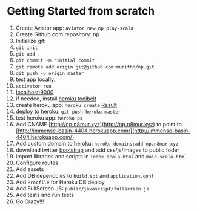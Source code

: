 # Getting Started from scratch

1. Create Aviator app: `aviator new np play-scala`
2. Create Github.com repository: np
3. Initialize git:
  1. `git init`
  2. `git add .`
  3. `git commit -m 'initial commit'`
  4. `git remote add origin git@github.com:murithn/np.git`
  5. `git push -u origin master`
4. test app locally:
  1. `activator run`
  2. [localhost:9000](http://localhost:9000/)
5. if needed, install [heroku toolbelt](https://toolbelt.heroku.com)
6. create heroku app: `heroku create` [Result](http://immense-basin-4404.herokuapp.com/)
7. deploy to heroku: `git push heroku master`
8. test heroku app: `heroku ps`
9. Add CNAME [http://np.n8mur.xyz](http://np.n8mur.xyz) to point to [http://immense-basin-4404.herokuapp.com/](http://immense-basin-4404.herokuapp.com/)
10. Add custom domain to heroku: `heroku domains:add np.n8mur.xyz`
11. download twitter [bootstrap](http://getbootstrap.com) and add css/js/images to public foder
12. import libraries and scripts in `index.scala.html` and `main.scala.html`
13. Configure routes
14. Add assets
15. Add DB dependcies to `build.sbt` and `application.conf`
16. Add `Procfile` for Heroku DB deploy
17. Add FullScreen JS: `public/javascript/fullscreen.js`
18. Add tests and run tests
19. Go Crazy!!!
